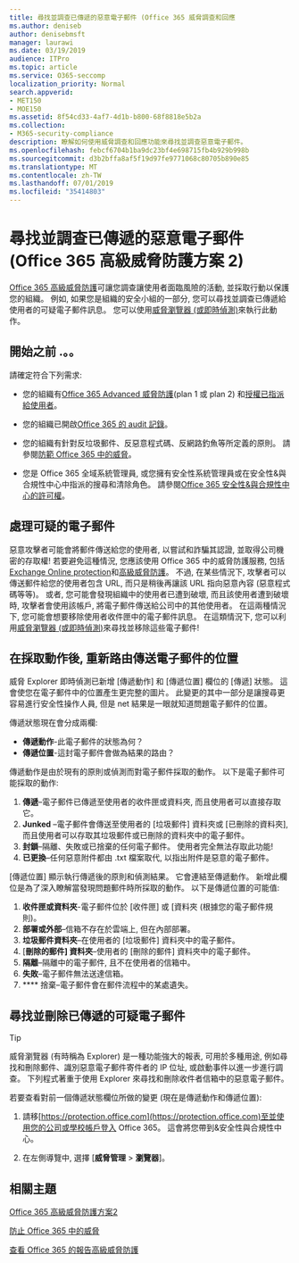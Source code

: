 ```yaml
---
title: 尋找並調查已傳遞的惡意電子郵件 (Office 365 威脅調查和回應
ms.author: deniseb
author: denisebmsft
manager: laurawi
ms.date: 03/19/2019
audience: ITPro
ms.topic: article
ms.service: O365-seccomp
localization_priority: Normal
search.appverid:
- MET150
- MOE150
ms.assetid: 8f54cd33-4af7-4d1b-b800-68f8818e5b2a
ms.collection:
- M365-security-compliance
description: 瞭解如何使用威脅調查和回應功能來尋找並調查惡意電子郵件。
ms.openlocfilehash: febcf6704b1ba9dc23bf4e698715fb4b929b998b
ms.sourcegitcommit: d3b2bffa8af5f19d97fe9771068c80705b890e85
ms.translationtype: MT
ms.contentlocale: zh-TW
ms.lasthandoff: 07/01/2019
ms.locfileid: "35414803"
---
```

# <a name="find-and-investigate-malicious-email-that-was-delivered-office-365-advanced-threat-protection-plan-2"></a>尋找並調查已傳遞的惡意電子郵件 (Office 365 高級威脅防護方案 2)

[Office 365 高級威脅防護](office-365-atp.md)可讓您調查讓使用者面臨風險的活動, 並採取行動以保護您的組織。 例如, 如果您是組織的安全小組的一部分, 您可以尋找並調查已傳遞給使用者的可疑電子郵件訊息。 您可以使用[威脅瀏覽器 (或即時偵測)](threat-explorer.md)來執行此動作。
  
## <a name="before-you-begin"></a>開始之前 .。。

請確定符合下列需求:
  
- 您的組織有[Office 365 Advanced 威脅防護](office-365-atp.md)(plan 1 或 plan 2) 和[授權已指派給使用者](https://docs.microsoft.com/en-us/office365/admin/subscriptions-and-billing/assign-licenses-to-users)。
    
- 您的組織已開啟[Office 365 的 audit 記錄](turn-audit-log-search-on-or-off.md)。 
    
- 您的組織有針對反垃圾郵件、反惡意程式碼、反網路釣魚等所定義的原則。 請參閱[防範 Office 365 中的威脅](protect-against-threats.md)。
    
- 您是 Office 365 全域系統管理員, 或您擁有安全性系統管理員或在安全性&amp;與合規性中心中指派的搜尋和清除角色。 請參閱[Office 365 安全性&amp;與合規性中心的許可權](permissions-in-the-security-and-compliance-center.md)。
    
## <a name="dealing-with-suspicious-emails"></a>處理可疑的電子郵件

惡意攻擊者可能會將郵件傳送給您的使用者, 以嘗試和詐騙其認證, 並取得公司機密的存取權! 若要避免這種情況, 您應該使用 Office 365 中的威脅防護服務, 包括[Exchange Online protection](eop/exchange-online-protection-overview.md)和[高級威脅防護](office-365-atp.md)。 不過, 在某些情況下, 攻擊者可以傳送郵件給您的使用者包含 URL, 而只是稍後再讓該 URL 指向惡意內容 (惡意程式碼等等)。 或者, 您可能會發現組織中的使用者已遭到破壞, 而且該使用者遭到破壞時, 攻擊者會使用該帳戶, 將電子郵件傳送給公司中的其他使用者。 在這兩種情況下, 您可能會想要移除使用者收件匣中的電子郵件訊息。 在這類情況下, 您可以利用[威脅瀏覽器 (或即時偵測)](threat-explorer.md)來尋找並移除這些電子郵件!

## <a name="where-re-routed-emails-are-located-after-actions-are-taken"></a>在採取動作後, 重新路由傳送電子郵件的位置

威脅 Explorer 即時偵測已新增 [傳遞動作] 和 [傳遞位置] 欄位的 [傳遞] 狀態。 這會使您在電子郵件中的位置產生更完整的圖片。 此變更的其中一部分是讓搜尋更容易進行安全性操作人員, 但是 net 結果是一眼就知道問題電子郵件的位置。

傳遞狀態現在會分成兩欄:

- **傳遞動作**-此電子郵件的狀態為何？
- **傳遞位置**-這封電子郵件會做為結果的路由？

傳遞動作是由於現有的原則或偵測而對電子郵件採取的動作。 以下是電子郵件可能採取的動作:

1. **傳遞**–電子郵件已傳遞至使用者的收件匣或資料夾, 而且使用者可以直接存取它。
2. **Junked** –電子郵件會傳送至使用者的 [垃圾郵件] 資料夾或 [已刪除的資料夾], 而且使用者可以存取其垃圾郵件或已刪除的資料夾中的電子郵件。
3. **封鎖**–隔離、失敗或已捨棄的任何電子郵件。 使用者完全無法存取此功能!
4. **已更換**–任何惡意附件都由 .txt 檔案取代, 以指出附件是惡意的電子郵件。
 
[傳遞位置] 顯示執行傳遞後的原則和偵測結果。 它會連結至傳遞動作。 新增此欄位是為了深入瞭解當發現問題郵件時所採取的動作。 以下是傳遞位置的可能值:

1. **收件匣或資料夾**-電子郵件位於 [收件匣] 或 [資料夾 (根據您的電子郵件規則)。
2. **部署或外部**–信箱不存在於雲端上, 但在內部部署。
3. **垃圾郵件資料夾**–在使用者的 [垃圾郵件] 資料夾中的電子郵件。
4. [**刪除的郵件] 資料夾**–使用者的 [刪除的郵件] 資料夾中的電子郵件。
5. **隔離**–隔離中的電子郵件, 且不在使用者的信箱中。
6. **失敗**–電子郵件無法送達信箱。
7. **** 捨棄–電子郵件會在郵件流程中的某處遺失。
  
## <a name="find-and-delete-suspicious-email-that-was-delivered"></a>尋找並刪除已傳遞的可疑電子郵件

> [!TIP]
> 威脅瀏覽器 (有時稱為 Explorer) 是一種功能強大的報表, 可用於多種用途, 例如尋找和刪除郵件、識別惡意電子郵件寄件者的 IP 位址, 或啟動事件以進一步進行調查。 下列程式著重于使用 Explorer 來尋找和刪除收件者信箱中的惡意電子郵件。

若要查看對前一個傳遞狀態欄位所做的變更 (現在是傳遞動作和傳遞位置): 

1. 請移[https://protection.office.com](https://protection.office.com)至並使用您的公司或學校帳戶登入 Office 365。 這會將您帶到&amp;安全性與合規性中心。 
    
2. 在左側導覽中, 選擇 [**威脅管理** \> **瀏覽器**]。
<!--Comment>
![Threat Explorer with Delivery Action and Delivery Location fields.](media/ThreatExFields.PNG)

    
3. In the View menu, choose **All email**.<br/>![Use the View menu to choose between Email and Content reports](media/d39013ff-93b6-42f6-bee5-628895c251c2.png)
  
4. Notice the labels that appear in the report, such as **Delivered**, **Unknown**, or **Delivered to junk**.<br/>![Threat Explorer showing data for all email](media/208826ed-a85e-446f-b276-b5fdc312fbcb.png)<br/>(Depending on the actions that were taken on email messages for your organization, you might see additional labels, such as **Blocked** or **Replaced**.)
    
5. In the report, choose **Delivered** to view only emails that ended up in users' inboxes.<br/>![Clicking "Delivered to junk" removes that data from view](media/e6fb2e47-461e-4f6f-8c65-c331bd858758.png)
  
6. Below the chart, review the **Email** list below the chart.<br/>![Below the chart, view a list of email messages that were detected](media/dfb60590-1236-499d-97da-86c68621e2bc.png)
  
7. In the list, choose an item to view more details about that email message. For example, you can click the subject line to view information about the sender, recipients, attachments, and other similar email messages.<br/>![You can view additional information about an item, including details and any attachments](media/5a5707c3-d62a-4610-ae7b-900fff8708b2.png)
  
8. After viewing information about email messages, select one or more items in the list to activate **+ Actions**.
    
9. Use the **+ Actions** list to apply an action, such as **Move to deleted** items. This will delete the selected messages from the recipients' mailboxes.<br/>![When you select one or more email messages, you can choose from several available actions](media/ef12e10c-60a7-4f66-8f76-68d77ae26de1.png)
  
-->
## <a name="related-topics"></a>相關主題

[Office 365 高級威脅防護方案2](office-365-ti.md)
  
[防止 Office 365 中的威脅](protect-against-threats.md)
  
[查看 Office 365 的報告高級威脅防護](view-reports-for-atp.md)
  

